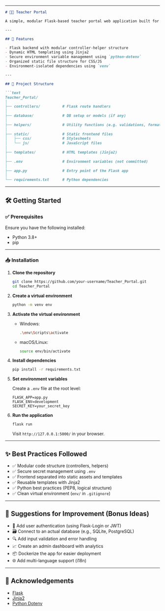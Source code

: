 
---

````markdown
# 🧑‍🏫 Teacher Portal

A simple, modular Flask-based teacher portal web application built for managing and displaying data through a clean frontend and secure backend.

---

## 🚀 Features

- Flask backend with modular controller-helper structure
- Dynamic HTML templating using Jinja2
- Secure environment variable management using `python-dotenv`
- Organized static file structure for CSS/JS
- Environment-isolated dependencies using `venv`

---

## 📁 Project Structure

```text
Teacher_Portal/
│
├── controllers/          # Flask route handlers
│
├── database/             # DB setup or models (if any)
│
├── helpers/              # Utility functions (e.g. validations, formatting)
│
├── static/               # Static frontend files
│   ├── css/              # Stylesheets
│   └── js/               # JavaScript files
│
├── templates/            # HTML templates (Jinja2)
│
├── .env                  # Environment variables (not committed)
│
├── app.py                # Entry point of the Flask app
│
└── requirements.txt      # Python dependencies
````

---

## 🛠️ Getting Started

### ✅ Prerequisites

Ensure you have the following installed:

* Python 3.8+
* pip

---

### 📥 Installation

1. **Clone the repository**

   ```bash
   git clone https://github.com/your-username/Teacher_Portal.git
   cd Teacher_Portal
   ```

2. **Create a virtual environment**

   ```bash
   python -m venv env
   ```

3. **Activate the virtual environment**

   * Windows:

     ```bash
     .\env\Scripts\activate
     ```
   * macOS/Linux:

     ```bash
     source env/bin/activate
     ```

4. **Install dependencies**

   ```bash
   pip install -r requirements.txt
   ```

5. **Set environment variables**

   Create a `.env` file at the root level:

   ```env
   FLASK_APP=app.py
   FLASK_ENV=development
   SECRET_KEY=your_secret_key
   ```

6. **Run the application**

   ```bash
   flask run
   ```

   Visit `http://127.0.0.1:5000/` in your browser.

---

## ✨ Best Practices Followed

* ✅ Modular code structure (controllers, helpers)
* ✅ Secure secret management using `.env`
* ✅ Frontend separated into static assets and templates
* ✅ Reusable templates with Jinja2
* ✅ Python best practices (PEP8, logical structure)
* ✅ Clean virtual environment (`env/` in `.gitignore`)

---

## 🧠 Suggestions for Improvement (Bonus Ideas)

* 🔐 Add user authentication (using Flask-Login or JWT)
* 🗃️ Connect to an actual database (e.g., SQLite, PostgreSQL)
* 🔍 Add input validation and error handling
* 📈 Create an admin dashboard with analytics
* 📦 Dockerize the app for easier deployment
* 🌐 Add multi-language support (i18n)


---

## 🙌 Acknowledgements

* [Flask](https://flask.palletsprojects.com/)
* [Jinja2](https://jinja.palletsprojects.com/)
* [Python Dotenv](https://pypi.org/project/python-dotenv/)





